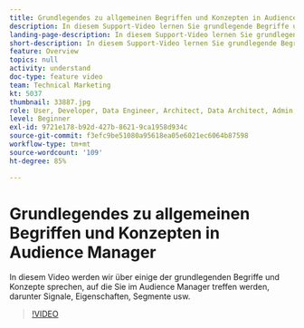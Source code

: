 ```yaml
---
title: Grundlegendes zu allgemeinen Begriffen und Konzepten in Audience Manager
description: In diesem Support-Video lernen Sie grundlegende Begriffe und Konzepte zu den ersten Schritten mit Adobe Audience Manager kennen, einschließlich Signalen, Eigenschaften und Segmenten.
landing-page-description: In diesem Support-Video lernen Sie grundlegende Begriffe und Konzepte zu den ersten Schritten mit Adobe Audience Manager kennen, einschließlich Signalen, Eigenschaften und Segmenten.
short-description: In diesem Support-Video lernen Sie grundlegende Begriffe und Konzepte zu den ersten Schritten mit Adobe Audience Manager kennen, einschließlich Signalen, Eigenschaften und Segmenten.
feature: Overview
topics: null
activity: understand
doc-type: feature video
team: Technical Marketing
kt: 5037
thumbnail: 33887.jpg
role: User, Developer, Data Engineer, Architect, Data Architect, Admin, Leader
level: Beginner
exl-id: 9721e178-b92d-427b-8621-9ca1958d934c
source-git-commit: f3efc9be51080a95618ea05e6021ec6064b87598
workflow-type: tm+mt
source-wordcount: '109'
ht-degree: 85%

---
```


# Grundlegendes zu allgemeinen Begriffen und Konzepten in Audience Manager

In diesem Video werden wir über einige der grundlegenden Begriffe und Konzepte sprechen, auf die Sie im Audience Manager treffen werden, darunter Signale, Eigenschaften, Segmente usw.

>[!VIDEO](https://video.tv.adobe.com/v/37090/?quality=12&captions=ger)

